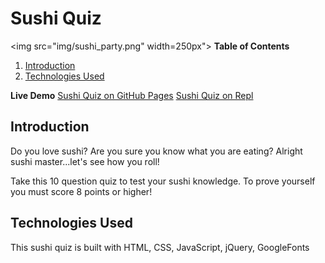   
# Sushi Quiz
<img src="img/sushi_party.png" width=250px">
**Table of Contents**

1. [Introduction](#introduction)
2. [Technologies Used](#technologies-used)

**Live Demo**
[Sushi Quiz on GitHub Pages](https://staysee.github.io/sushi_quiz_v2)
[Sushi Quiz on Repl](https://repl.it/@staysee/Sushi-Quiz)

## Introduction

Do you love sushi? Are you sure you know what you are eating? Alright sushi master...let's see how you roll!

Take this 10 question quiz to test your sushi knowledge.
To prove yourself you must score 8 points or higher!

## Technologies Used
This sushi quiz is built with HTML, CSS, JavaScript, jQuery, GoogleFonts